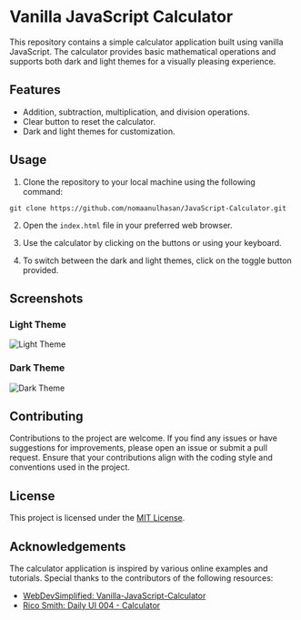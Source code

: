 # Vanilla JavaScript Calculator

This repository contains a simple calculator application built using vanilla JavaScript. The calculator provides basic mathematical operations and supports both dark and light themes for a visually pleasing experience.

## Features

- Addition, subtraction, multiplication, and division operations.
- Clear button to reset the calculator.
- Dark and light themes for customization.

## Usage

1. Clone the repository to your local machine using the following command:

```git clone https://github.com/nomaanulhasan/JavaScript-Calculator.git```


2. Open the `index.html` file in your preferred web browser.

3. Use the calculator by clicking on the buttons or using your keyboard.

4. To switch between the dark and light themes, click on the toggle button provided.

## Screenshots

### Light Theme
![Light Theme](/screenshots/calculator_light.png)

### Dark Theme
![Dark Theme](/screenshots/calculator_dark.png)

## Contributing

Contributions to the project are welcome. If you find any issues or have suggestions for improvements, please open an issue or submit a pull request. Ensure that your contributions align with the coding style and conventions used in the project.

## License

This project is licensed under the [MIT License](/LICENSE).

## Acknowledgements

The calculator application is inspired by various online examples and tutorials. Special thanks to the contributors of the following resources:

- [WebDevSimplified: Vanilla-JavaScript-Calculator](https://github.com/WebDevSimplified/Vanilla-JavaScript-Calculator)
- [Rico Smith: Daily UI 004 - Calculator](https://dribbble.com/shots/10903449-Daily-UI-004-Calculator)
